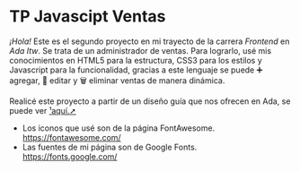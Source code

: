# TP Javascipt Ventas
 _¡Hola!_ Este es el segundo proyecto en mi trayecto de la carrera _Frontend_ en _Ada Itw_. Se trata de un administrador de ventas. Para lograrlo, usé mis conocimientos en HTML5 para la estructura, CSS3 para los estilos y Javascript para la funcionalidad, gracias a este lenguaje se puede ➕ agregar, 🔄 editar y 🗑️ eliminar ventas de manera dinámica.
 
Realicé este proyecto a partir de un diseño guía que nos ofrecen en Ada, 
se puede ver [¹aquí.➚](https://11va-frontend-online.adaitw.org/doc/modulo4.pdf)

* Los iconos que usé son de la página FontAwesome. https://fontawesome.com/
* Las fuentes de mi página son de Google Fonts. https://fonts.google.com/


